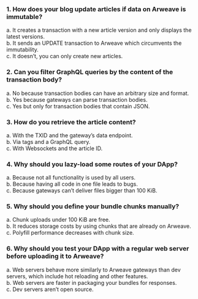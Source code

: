 ### 1. How does your blog update articles if data on Arweave is immutable?

a. It creates a transaction with a new article version and only displays the latest versions.  
b. It sends an UPDATE transaction to Arweave which circumvents the immutability.  
c. It doesn’t, you can only create new articles.  

### 2. Can you filter GraphQL queries by the content of the transaction body?

a. No because transaction bodies can have an arbitrary size and format.  
b. Yes because gateways can parse transaction bodies.  
c. Yes but only for transaction bodies that contain JSON.  

### 3. How do you retrieve the article content?

a. With the TXID and the gateway’s data endpoint.  
b. Via tags and a GraphQL query.  
c. With Websockets and the article ID.  

### 4. Why should you lazy-load some routes of your DApp?

a. Because not all functionality is used by all users.  
b. Because having all code in one file leads to bugs.  
c. Because gateways can’t deliver files bigger than 100 KiB.  

### 5. Why should you define your bundle chunks manually?

a. Chunk uploads under 100 KiB are free.  
b. It reduces storage costs by using chunks that are already on Arweave.  
c. Polyfill performance decreases with chunk size.

### 6. Why should you test your DApp with a regular web server before uploading it to Arweave?

a. Web servers behave more similarly to Arweave gateways than dev servers, which include hot reloading and other features.  
b. Web servers are faster in packaging your bundles for responses.  
c. Dev servers aren’t open source. 